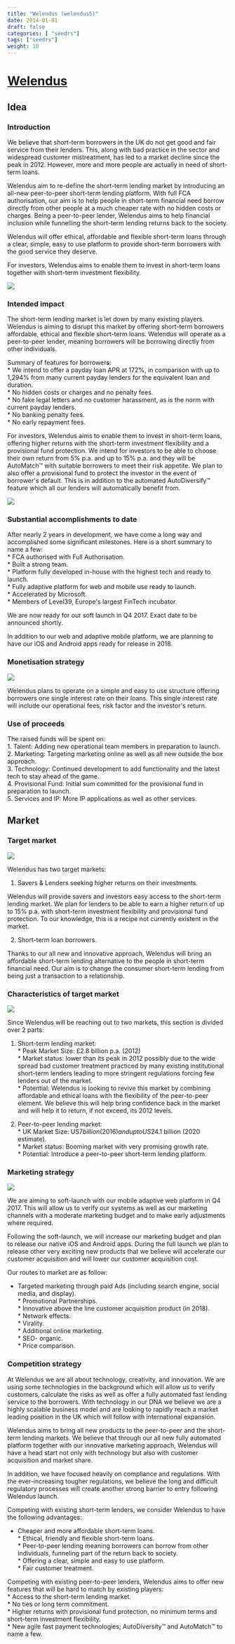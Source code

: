 ```yaml
---
title: "Welendus (welendus5)"
date: 2014-01-01
draft: false
categories: [ "seedrs"]
tags: ["seedrs"]
weight: 10
---
```


# [Welendus](https://www.seedrs.com/welendus5)

## Idea

### Introduction

We believe that short-term borrowers in the UK do not get good and fair service from their lenders. This, along with bad practice in the sector and widespread customer mistreatment, has led to a market decline since the peak in 2012. However, more and more people are actually in need of short-term loans.

Welendus aim to re-define the short-term lending market by introducing an all-new peer-to-peer short-term lending platform. With full FCA authorisation, our aim is to help people in short-term financial need borrow directly from other people at a much cheaper rate with no hidden costs or charges. Being a peer-to-peer lender, Welendus aims to help financial inclusion while funnelling the short-term lending returns back to the society.

Welendus will offer ethical, affordable and flexible short-term loans through a clear, simple, easy to use platform to provide short-term borrowers with the good service they deserve.

For investors, Welendus aims to enable them to invest in short-term loans together with short-term investment flexibility.

![](/img/seedrs/uploads/startup/section_image/image/13281/ctr6jjsgd7l6y5jv1q4b93huiy2xsnh/Welendus_image_2.png?rect=0%2C0%2C600%2C339&w=600&fit=clip&s=257089eef2ac30b95180d48ddb22927b)

### Intended impact

The short-term lending market is let down by many existing players. Welendus is aiming to disrupt this market by offering short-term borrowers affordable, ethical and flexible short-term loans. Welendus will operate as a peer-to-peer lender, meaning borrowers will be borrowing directly from other individuals.

Summary of features for borrowers: <br>* We intend to offer a payday loan APR at 172%, in comparison with up to 1,294% from many current payday lenders for the equivalent loan and duration. <br>* No hidden costs or charges and no penalty fees. <br>* No fake legal letters and no customer harassment, as is the norm with current payday lenders. <br>* No banking penalty fees. <br>* No early repayment fees.

For investors, Welendus aims to enable them to invest in short-term loans, offering higher returns with the short-term investment flexibility and a provisional fund protection. We intend for investors to be able to choose their own return from 5% p.a. and up to 15% p.a. and they will be AutoMatch™ with suitable borrowers to meet their risk appetite. We plan to also offer a provisional fund to protect the investor in the event of borrower's default. This is in addition to the automated AutoDiversify™ feature which all our lenders will automatically benefit from.

![](/img/seedrs/uploads/startup/section_image/image/13282/hsd3id7bx6iut0p5uodivtv87hxdppb/Welendus_image_3__1_.png?rect=0%2C0%2C600%2C338&w=600&fit=clip&s=87d94b881112fb5a9f63e03f7d30217d)

### Substantial accomplishments to date

After nearly 2 years in development, we have come a long way and accomplished some significant milestones. Here is a short summary to name a few: <br>* FCA authorised with Full Authorisation. <br>* Built a strong team. <br>* Platform fully developed in-house with the highest tech and ready to launch. <br>* Fully adaptive platform for web and mobile use ready to launch. <br>* Accelerated by Microsoft. <br>* Members of Level39, Europe's largest FinTech incubator.

We are now ready for our soft launch in Q4 2017. Exact date to be announced shortly.

In addition to our web and adaptive mobile platform, we are planning to have our iOS and Android apps ready for release in 2018.

### Monetisation strategy

![](/img/seedrs/uploads/startup/section_image/image/13283/adhnme4kcjf4vworkvu6nqyrqksrdtm/Welendus_image_4.png?rect=0%2C0%2C600%2C338&w=600&fit=clip&s=fe352d9cbcb10b47821b503ebaed80ed)

Welendus plans to operate on a simple and easy to use structure offering borrowers one single interest rate on their loans. This single interest rate will include our operational fees, risk factor and the investor's return.

### Use of proceeds

The raised funds will be spent on: <br>1. Talent: Adding new operational team members in preparation to launch. <br>2. Marketing: Targeting marketing online as well as all new outside the box approach. <br>3. Technology: Continued development to add functionality and the latest tech to stay ahead of the game. <br>4. Provisional Fund: Initial sum committed for the provisional fund in preparation to launch. <br>5. Services and IP: More IP applications as well as other services.

## Market

### Target market

![](/img/seedrs/uploads/startup/section_image/image/13284/9aff8g6rvw2dod0va6ng1ukku8cju6h/Welendus_image_7.png?rect=0%2C0%2C600%2C339&w=600&fit=clip&s=84aa7863abbe94748f0fbd761cf14bc1)

Welendus has two target markets:

1. Savers &amp; Lenders seeking higher returns on their investments.

Welendus will provide savers and investors easy access to the short-term lending market. We plan for lenders to be able to earn a higher return of up to 15% p.a. with short-term investment flexibility and provisional fund protection. To our knowledge, this is a recipe not currently existent in the market.

2. Short-term loan borrowers.

Thanks to our all new and innovative approach, Welendus will bring an affordable short-term lending alternative to the people in short-term financial need. Our aim is to change the consumer short-term lending from being just a transaction to a relationship.

### Characteristics of target market

![](/img/seedrs/uploads/startup/section_image/image/13285/8j85pbfm8h5123baj21qku2l0527t3w/Welendus_-_Seedrs_Disruption_Image.png?rect=0%2C0%2C600%2C256&w=600&fit=clip&s=f1d4b45441c81c862fd8e5046b975dbe)

Since Welendus will be reaching out to two markets, this section is divided over 2 parts:

1. Short-term lending market: <br>* Peak Market Size: £2.8 billion p.a. (2012) <br>* Market status: lower than its peak in 2012 possibly due to the wide spread bad customer treatment practiced by many existing institutional short-term lenders leading to more stringent regulations forcing few lenders out of the market. <br>* Potential: Welendus is looking to revive this market by combining affordable and ethical loans with the flexibility of the peer-to-peer element. We believe this will help bring confidence back in the market and will help it to return, if not exceed, its 2012 levels.

2. Peer-to-peer lending market: <br>* UK Market Size: US$7 billion (2016) and up to US$24.1 billion (2020 estimate). <br>* Market status: Booming market with very promising growth rate. <br>* Potential: Introduce a peer-to-peer short-term lending platform.

### Marketing strategy

![](/img/seedrs/uploads/startup/section_image/image/13286/i5mvx4tgefieri4elpavi59rik10ftv/Welendus_-_Seedrs_New_Product_Image__1_.png?rect=0%2C0%2C600%2C279&w=600&fit=clip&s=0e3ccc75721acd191a789d992d557fb8)

We are aiming to soft-launch with our mobile adaptive web platform in Q4 2017. This will allow us to verify our systems as well as our marketing channels with a moderate marketing budget and to make early adjustments where required.

Following the soft-launch, we will increase our marketing budget and plan to release our native iOS and Android apps. During the full launch we plan to release other very exciting new products that we believe will accelerate our customer acquisition and will lower our customer acquisition cost.

Our routes to market are as follow:

* Targeted marketing through paid Ads (including search engine, social media, and display). <br>* Promotional Partnerships. <br>* Innovative above the line customer acquisition product (in 2018). <br>* Network effects. <br>* Virality. <br>* Additional online marketing. <br>* SEO- organic. <br>* Price comparison.

### Competition strategy

At Welendus we are all about technology, creativity, and innovation. We are using some technologies in the background which will allow us to verify customers, calculate the risks as well as offer a fully automated fast lending service to the borrowers. With technology in our DNA we believe we are a highly scalable business model and are looking to rapidly reach a market leading position in the UK which will follow with international expansion.

Welendus aims to bring all new products to the peer-to-peer and the short-term lending markets. We believe that through our all new fully automated platform together with our innovative marketing approach, Welendus will have a head start not only with technology but also with customer acquisition and market share.

In addition, we have focused heavily on compliance and regulations. With the ever-increasing tougher regulations, we believe the long and difficult regulatory processes will create another strong barrier to entry following Welendus launch.

Competing with existing short-term lenders, we consider Welendus to have the following advantages:

* Cheaper and more affordable short-term loans. <br>* Ethical, friendly and flexible short-term loans. <br>* Peer-to-peer lending meaning borrowers can borrow from other individuals, funneling part of the return back to society. <br>* Offering a clear, simple and easy to use platform. <br>* Fair customer treatment.

Competing with existing peer-to-peer lenders, Welendus aims to offer new features that will be hard to match by existing players: <br>* Access to the short-term lending market. <br>* No ties or long term commitment. <br>* Higher returns with provisional fund protection, no minimum terms and short-term investment flexibility. <br>* New agile fast payment technologies; AutoDiversity™ and AutoMatch™ to name a few.

